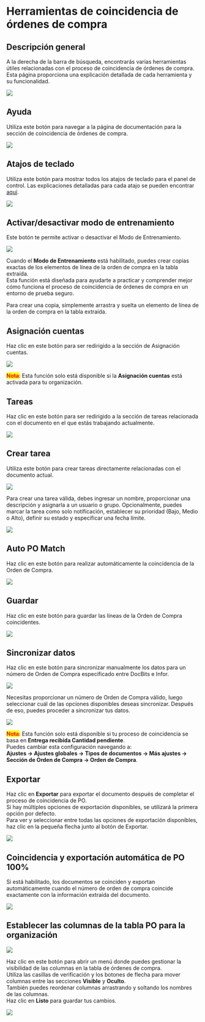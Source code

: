 # Herramientas de coincidencia de órdenes de compra

## Descripción general

A la derecha de la barra de búsqueda, encontrarás varias herramientas útiles relacionadas con el proceso de coincidencia de órdenes de compra.\
Esta página proporciona una explicación detallada de cada herramienta y su funcionalidad.

![](https://docs.docbits.com/~gitbook/image?url=https%3A%2F%2F578966019-files.gitbook.io%2F%7E%2Ffiles%2Fv0%2Fb%2Fgitbook-x-prod.appspot.com%2Fo%2Fspaces%252FT2n2w4uDCJvv7CJ5zrdk%252Fuploads%252FxPOM1IzmTGgCCAE4tAQg%252Fpo_match_tools_0.png%3Falt%3Dmedia%26token%3D420e0d50-d5c8-4b7b-8ec6-26ca9e2d7a68\&width=768\&dpr=4\&quality=100\&sign=5d32419c\&sv=2)

## Ayuda

Utiliza este botón para navegar a la página de documentación para la sección de coincidencia de órdenes de compra.

![](https://docs.docbits.com/~gitbook/image?url=https%3A%2F%2F578966019-files.gitbook.io%2F%7E%2Ffiles%2Fv0%2Fb%2Fgitbook-x-prod.appspot.com%2Fo%2Fspaces%252FT2n2w4uDCJvv7CJ5zrdk%252Fuploads%252FaCmR8UlFph044QbGC0md%252Fpo_tools_new_1.png%3Falt%3Dmedia%26token%3D52c9dcf2-09f3-43b6-ae57-29c74269fae7\&width=768\&dpr=4\&quality=100\&sign=91566cfd\&sv=2)

## Atajos de teclado

Utiliza este botón para mostrar todos los atajos de teclado para el panel de control. Las explicaciones detalladas para cada atajo se pueden encontrar [aquí](keyboard-shortcuts.md).

![](https://docs.docbits.com/~gitbook/image?url=https%3A%2F%2F578966019-files.gitbook.io%2F%7E%2Ffiles%2Fv0%2Fb%2Fgitbook-x-prod.appspot.com%2Fo%2Fspaces%252FT2n2w4uDCJvv7CJ5zrdk%252Fuploads%252FnBYimOUtsJ2pc9D0kpnh%252Fpo_tools_new_2.png%3Falt%3Dmedia%26token%3De5f39a8f-08af-4855-ae6e-df320cccadc2\&width=768\&dpr=4\&quality=100\&sign=f56aaa68\&sv=2)

## Activar/desactivar modo de entrenamiento

Este botón te permite activar o desactivar el Modo de Entrenamiento.

![](https://docs.docbits.com/~gitbook/image?url=https%3A%2F%2F578966019-files.gitbook.io%2F%7E%2Ffiles%2Fv0%2Fb%2Fgitbook-x-prod.appspot.com%2Fo%2Fspaces%252FT2n2w4uDCJvv7CJ5zrdk%252Fuploads%252FSRhb270xd4USa8ekUfrC%252Fpo_tools_new_3.png%3Falt%3Dmedia%26token%3D8cd33e2e-d8f2-43b5-9a35-2f11898374df\&width=768\&dpr=4\&quality=100\&sign=647faf64\&sv=2)

Cuando el **Modo de Entrenamiento** está habilitado, puedes crear copias exactas de los elementos de línea de la orden de compra en la tabla extraída.\
Esta función está diseñada para ayudarte a practicar y comprender mejor cómo funciona el proceso de coincidencia de órdenes de compra en un entorno de prueba seguro.

Para crear una copia, simplemente arrastra y suelta un elemento de línea de la orden de compra en la tabla extraída.

## Asignación cuentas

Haz clic en este botón para ser redirigido a la sección de Asignación cuentas.

![](https://docs.docbits.com/~gitbook/image?url=https%3A%2F%2F578966019-files.gitbook.io%2F%7E%2Ffiles%2Fv0%2Fb%2Fgitbook-x-prod.appspot.com%2Fo%2Fspaces%252FT2n2w4uDCJvv7CJ5zrdk%252Fuploads%252FDWhY584i0OUo1no12E2v%252Fpo_match_tools_12.png%3Falt%3Dmedia%26token%3D818d1ea7-974d-40a0-85e3-4531a83400c2\&width=768\&dpr=4\&quality=100\&sign=cd60c9b6\&sv=2)

<mark style="color:red;">**Nota**</mark>: Esta función solo está disponible si la **Asignación cuentas** está activada para tu organización.

## Tareas

Haz clic en este botón para ser redirigido a la sección de tareas relacionada con el documento en el que estás trabajando actualmente.

![](https://docs.docbits.com/~gitbook/image?url=https%3A%2F%2F578966019-files.gitbook.io%2F%7E%2Ffiles%2Fv0%2Fb%2Fgitbook-x-prod.appspot.com%2Fo%2Fspaces%252FT2n2w4uDCJvv7CJ5zrdk%252Fuploads%252FmoDaPQZ9RlYHuLdfiHAB%252Fpo_tools_new_11.png%3Falt%3Dmedia%26token%3D55d0e964-c847-4919-ae65-93da52160408\&width=768\&dpr=4\&quality=100\&sign=37af2a94\&sv=2)

## Crear tarea

Utiliza este botón para crear tareas directamente relacionadas con el documento actual.

![](https://docs.docbits.com/~gitbook/image?url=https%3A%2F%2F578966019-files.gitbook.io%2F%7E%2Ffiles%2Fv0%2Fb%2Fgitbook-x-prod.appspot.com%2Fo%2Fspaces%252FT2n2w4uDCJvv7CJ5zrdk%252Fuploads%252FCHDqycIesIISTqORnhBr%252Fpo_tools_new_4.png%3Falt%3Dmedia%26token%3D4d1855d4-1acb-439b-a822-da683e02d7a7\&width=768\&dpr=4\&quality=100\&sign=af2d0353\&sv=2)

Para crear una tarea válida, debes ingresar un nombre, proporcionar una descripción y asignarla a un usuario o grupo. Opcionalmente, puedes marcar la tarea como solo notificación, establecer su prioridad (Bajo, Medio o Alto), definir su estado y especificar una fecha límite.

![](https://docs.docbits.com/~gitbook/image?url=https%3A%2F%2F578966019-files.gitbook.io%2F%7E%2Ffiles%2Fv0%2Fb%2Fgitbook-x-prod.appspot.com%2Fo%2Fspaces%252FT2n2w4uDCJvv7CJ5zrdk%252Fuploads%252FRKfrTkWs0IZ6lqEHPPTn%252Fpo_match_tools_9.png%3Falt%3Dmedia%26token%3D3ac2c7a0-454d-4337-9195-1eaaa6fdb8ad\&width=768\&dpr=4\&quality=100\&sign=99ef14d1\&sv=2)

## Auto PO Match

Haz clic en este botón para realizar automáticamente la coincidencia de la Orden de Compra.

![](https://docs.docbits.com/~gitbook/image?url=https%3A%2F%2F578966019-files.gitbook.io%2F%7E%2Ffiles%2Fv0%2Fb%2Fgitbook-x-prod.appspot.com%2Fo%2Fspaces%252FT2n2w4uDCJvv7CJ5zrdk%252Fuploads%252Flsdom16blO6pMF5rtQYS%252Fpo_tools_new_5.png%3Falt%3Dmedia%26token%3D616d6600-ff52-478a-9282-518212360106\&width=768\&dpr=4\&quality=100\&sign=ad47d853\&sv=2)

## Guardar

Haz clic en este botón para guardar las líneas de la Orden de Compra coincidentes.

![](https://docs.docbits.com/~gitbook/image?url=https%3A%2F%2F578966019-files.gitbook.io%2F%7E%2Ffiles%2Fv0%2Fb%2Fgitbook-x-prod.appspot.com%2Fo%2Fspaces%252FT2n2w4uDCJvv7CJ5zrdk%252Fuploads%252FZ9ou72AJwvme2F7RWG7P%252Fpo_tools_new_6.png%3Falt%3Dmedia%26token%3D1d8ef55e-5ff1-4ee7-ac81-b76ff583a353\&width=768\&dpr=4\&quality=100\&sign=a17e5c90\&sv=2)

## Sincronizar datos

Haz clic en este botón para sincronizar manualmente los datos para un número de Orden de Compra especificado entre DocBits e Infor.

![](https://docs.docbits.com/~gitbook/image?url=https%3A%2F%2F578966019-files.gitbook.io%2F%7E%2Ffiles%2Fv0%2Fb%2Fgitbook-x-prod.appspot.com%2Fo%2Fspaces%252FT2n2w4uDCJvv7CJ5zrdk%252Fuploads%252FcceZaArRjBdKpI5r5u1v%252Fpo_tools_new_7.png%3Falt%3Dmedia%26token%3D49e25f09-de07-42b7-ab3d-a43a35e567c5\&width=768\&dpr=4\&quality=100\&sign=c6e75393\&sv=2)

Necesitas proporcionar un número de Orden de Compra válido, luego seleccionar cuál de las opciones disponibles deseas sincronizar. Después de eso, puedes proceder a sincronizar tus datos.

![](https://docs.docbits.com/~gitbook/image?url=https%3A%2F%2F578966019-files.gitbook.io%2F%7E%2Ffiles%2Fv0%2Fb%2Fgitbook-x-prod.appspot.com%2Fo%2Fspaces%252FT2n2w4uDCJvv7CJ5zrdk%252Fuploads%252FqRWhRKZV6cbDnXWvhYZ1%252Fpo_match_tools_10.png%3Falt%3Dmedia%26token%3Dd3bcac16-a954-4d96-a750-58b90e32525f\&width=768\&dpr=4\&quality=100\&sign=612664bf\&sv=2)

<mark style="color:red;">**Nota**</mark>: Esta función solo está disponible si tu proceso de coincidencia se basa en **Entrega recibida Cantidad pendiente**.\
Puedes cambiar esta configuración navegando a:\
**Ajustes → Ajustes globales → Tipos de documentos → Más ajustes → Sección de Orden de Compra → Orden de Compra**.

## Exportar

Haz clic en **Exportar** para exportar el documento después de completar el proceso de coincidencia de PO.\
Si hay múltiples opciones de exportación disponibles, se utilizará la primera opción por defecto.\
Para ver y seleccionar entre todas las opciones de exportación disponibles, haz clic en la pequeña flecha junto al botón de Exportar.

![](https://docs.docbits.com/~gitbook/image?url=https%3A%2F%2F578966019-files.gitbook.io%2F%7E%2Ffiles%2Fv0%2Fb%2Fgitbook-x-prod.appspot.com%2Fo%2Fspaces%252FT2n2w4uDCJvv7CJ5zrdk%252Fuploads%252Fzc78lqQthkeTIpANlIAc%252Fpo_tools_new_8.png%3Falt%3Dmedia%26token%3Debdb58e9-b775-40a6-b7bc-82aa66f8811b\&width=768\&dpr=4\&quality=100\&sign=14ac5a25\&sv=2)

## Coincidencia y exportación automática de PO 100%

Si está habilitado, los documentos se coinciden y exportan automáticamente cuando el número de orden de compra coincide exactamente con la información extraída del documento.

![](https://docs.docbits.com/~gitbook/image?url=https%3A%2F%2F578966019-files.gitbook.io%2F%7E%2Ffiles%2Fv0%2Fb%2Fgitbook-x-prod.appspot.com%2Fo%2Fspaces%252FT2n2w4uDCJvv7CJ5zrdk%252Fuploads%252FMXEEO2olxd76yb7VrDBO%252Fpo_tools_new_9.png%3Falt%3Dmedia%26token%3Dd325d795-326c-459b-b359-bad854bed94b\&width=768\&dpr=4\&quality=100\&sign=4742a938\&sv=2)

## Establecer las columnas de la tabla PO para la organización

![](https://docs.docbits.com/~gitbook/image?url=https%3A%2F%2F578966019-files.gitbook.io%2F%7E%2Ffiles%2Fv0%2Fb%2Fgitbook-x-prod.appspot.com%2Fo%2Fspaces%252FT2n2w4uDCJvv7CJ5zrdk%252Fuploads%252F4nQ5loSdHlIebOh4vJ1m%252Fpo_tools_new_10.png%3Falt%3Dmedia%26token%3D84991cc8-f7ae-40f1-ba6c-cdd66722b898\&width=768\&dpr=4\&quality=100\&sign=ec34b898\&sv=2)

Haz clic en este botón para abrir un menú donde puedes gestionar la visibilidad de las columnas en la tabla de órdenes de compra.\
Utiliza las casillas de verificación y los botones de flecha para mover columnas entre las secciones **Visible** y **Oculto**.\
También puedes reordenar columnas arrastrando y soltando los nombres de las columnas.\
Haz clic en **Listo** para guardar tus cambios.

![](https://docs.docbits.com/~gitbook/image?url=https%3A%2F%2F578966019-files.gitbook.io%2F%7E%2Ffiles%2Fv0%2Fb%2Fgitbook-x-prod.appspot.com%2Fo%2Fspaces%252FT2n2w4uDCJvv7CJ5zrdk%252Fuploads%252Fry7dGuhxUG9GcMaYMLGg%252Fpo_match_6.png%3Falt%3Dmedia%26token%3D2362a18a-4f20-40b1-b1be-5b244290100c\&width=768\&dpr=4\&quality=100\&sign=155df965\&sv=2)
